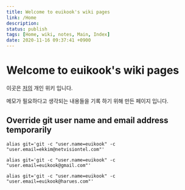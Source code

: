 ```yaml
---
title: Welcome to euikook's wiki pages
link: /Home
description: 
status: publish
tags: [Home, wiki, notes, Main, Index]
date: 2020-11-16 09:37:41 +0900
---
```


# Welcome to euikook's wiki pages

이곳은 [저의](About.md) 개인 위키 입니다. 

메모가 필요하다고 생각되는 내용들을 기록 하기 위해 만든 페이지 입니다.

## Override git user name and email address temporarily
```
alias git='git -c "user.name=euikook" -c "user.email=ekkim@netvisiontel.com"'
```
```
alias git='git -c "user.name=euikook" -c "user.email=euikook@gmail.com"'
```
```
alias git='git -c "user.name=euikook" -c "user.email=euikook@harues.com"'
```